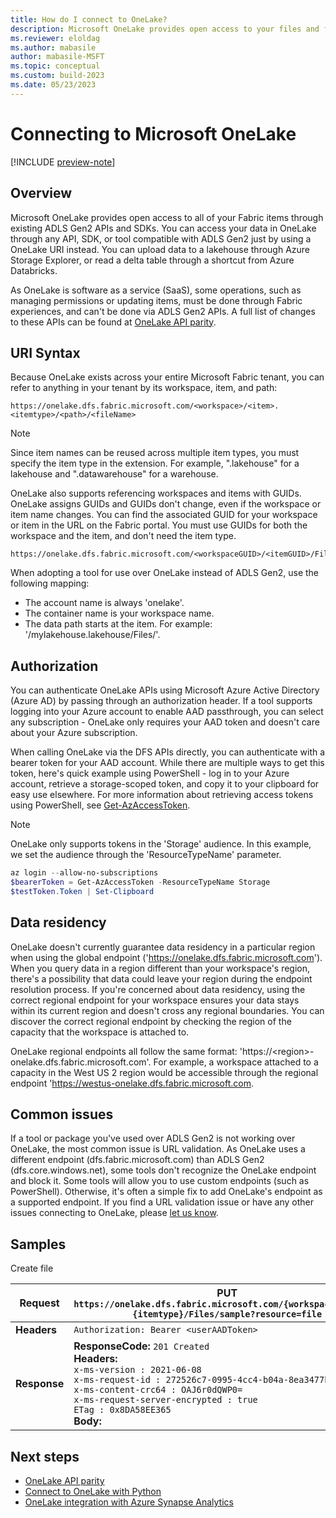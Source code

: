 ```yaml
---
title: How do I connect to OneLake?
description: Microsoft OneLake provides open access to your files and folders through the same APIs and SDKs as ADLS Gen2.
ms.reviewer: eloldag
ms.author: mabasile
author: mabasile-MSFT
ms.topic: conceptual
ms.custom: build-2023
ms.date: 05/23/2023
---
```


# Connecting to Microsoft OneLake

[!INCLUDE [preview-note](../includes/preview-note.md)]

## Overview

Microsoft OneLake provides open access to all of your Fabric items through existing ADLS Gen2 APIs and SDKs. You can access your data in OneLake through any API, SDK, or tool compatible with ADLS Gen2 just by using a OneLake URI instead.  You can upload data to a lakehouse through Azure Storage Explorer, or read a delta table through a shortcut from Azure Databricks.  

As OneLake is software as a service (SaaS), some operations, such as managing permissions or updating items, must be done through Fabric experiences, and can't be done via ADLS Gen2 APIs. A full list of changes to these APIs can be found at [OneLake API parity](onelake-api-parity.md).

## URI Syntax

Because OneLake exists across your entire Microsoft Fabric tenant, you can refer to anything in your tenant by its workspace, item, and path:

```http
https://onelake.dfs.fabric.microsoft.com/<workspace>/<item>.<itemtype>/<path>/<fileName>
```

   > [!NOTE]
   > Since item names can be reused across multiple item types, you must specify the item type in the extension. For example, ".lakehouse" for a lakehouse and ".datawarehouse" for a warehouse.

OneLake also supports referencing workspaces and items with GUIDs. OneLake assigns GUIDs and GUIDs don't change, even if the workspace or item name changes. You can find the associated GUID for your workspace or item in the URL on the Fabric portal.  You must use GUIDs for both the workspace and the item, and don't need the item type.

```http
https://onelake.dfs.fabric.microsoft.com/<workspaceGUID>/<itemGUID>/Files/test.csv
```

When adopting a tool for use over OneLake instead of ADLS Gen2, use the following mapping:

- The account name is always 'onelake'.
- The container name is your workspace name.
- The data path starts at the item.  For example: '/mylakehouse.lakehouse/Files/'.

## Authorization

You can authenticate OneLake APIs using Microsoft Azure Active Directory (Azure AD) by passing through an authorization header.  If a tool supports logging into your Azure account to enable AAD passthrough, you can select any subscription - OneLake only requires your AAD token and doesn't care about your Azure subscription.

When calling OneLake via the DFS APIs directly, you can authenticate with a bearer token for your AAD account.  While there are multiple ways to get this token, here's quick example using PowerShell - log in to your Azure account, retrieve a storage-scoped token, and copy it to your clipboard for easy use elsewhere.  For more information about retrieving access tokens using PowerShell, see [Get-AzAccessToken](/powershell/module/az.accounts/get-azaccesstoken).

   > [!NOTE]
   > OneLake only supports tokens in the 'Storage' audience.  In this example, we set the audience through the 'ResourceTypeName' parameter.

  ```powershell
  az login --allow-no-subscriptions
  $bearerToken = Get-AzAccessToken -ResourceTypeName Storage
  $testToken.Token | Set-Clipboard
  ```

## Data residency

OneLake doesn't currently guarantee data residency in a particular region when using the global endpoint ('https://onelake.dfs.fabric.microsoft.com'). When you query data in a region different than your workspace's region, there's a possibility that data could leave your region during the endpoint resolution process. If you're concerned about data residency, using the correct regional endpoint for your workspace ensures your data stays within its current region and doesn't cross any regional boundaries. You can discover the correct regional endpoint by checking the region of the capacity that the workspace is attached to.

OneLake regional endpoints all follow the same format: 'https://\<region\>-onelake.dfs.fabric.microsoft.com'. For example, a workspace attached to a capacity in the West US 2 region would be accessible through the regional endpoint 'https://westus-onelake.dfs.fabric.microsoft.com.

## Common issues

If a tool or package you've used over ADLS Gen2 is not working over OneLake, the most common issue is URL validation. As OneLake uses a different endpoint (dfs.fabric.microsoft.com) than ADLS Gen2 (dfs.core.windows.net), some tools don't recognize the OneLake endpoint and block it.  Some tools will allow you to use custom endpoints (such as PowerShell).  Otherwise, it's often a simple fix to add OneLake's endpoint as a supported endpoint.  If you find a URL validation issue or have any other issues connecting to OneLake, please [let us know](https://ideas.fabric.microsoft.com/).

## Samples

Create file

| **Request** | **PUT `https://onelake.dfs.fabric.microsoft.com/{workspace}/{item}.{itemtype}/Files/sample?resource=file`** |
|---|---|
| **Headers** | `Authorization: Bearer <userAADToken>` |
| **Response** | **ResponseCode:** `201 Created`<br>**Headers:**<br>`x-ms-version : 2021-06-08`<br>`x-ms-request-id : 272526c7-0995-4cc4-b04a-8ea3477bc67b`<br>`x-ms-content-crc64 : OAJ6r0dQWP0=`<br>`x-ms-request-server-encrypted : true`<br>`ETag : 0x8DA58EE365`<br>**Body:** |

## Next steps

- [OneLake API parity](onelake-api-parity.md)
- [Connect to OneLake with Python](onelake-access-python.md)
- [OneLake integration with Azure Synapse Analytics](onelake-azure-synapse-analytics.md)
